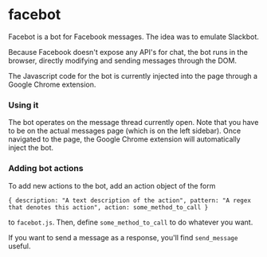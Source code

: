 # facebot

Facebot is a bot for Facebook messages. The idea was to emulate Slackbot.

Because Facebook doesn't expose any API's for chat, the bot runs in the browser,
directly modifying and sending messages through the DOM.

The Javascript code for the bot is currently injected into the page through a Google Chrome extension.

### Using it
The bot operates on the message thread currently open. Note that you have to be on the actual messages page (which is on the
left sidebar).
Once navigated to the page, the Google Chrome extension will automatically inject the bot.

### Adding bot actions
To add new actions to the bot, add an action object of the form

`{ description: "A text description of the action", pattern: "A regex that denotes this action", action: some_method_to_call }`

to `facebot.js`. Then, define `some_method_to_call` to do whatever you want.

If you want to send a message as a response, you'll find `send_message` useful.
